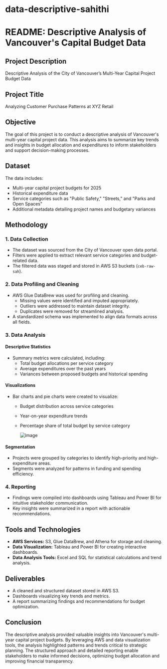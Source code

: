 # data-descriptive-sahithi
# README: Descriptive Analysis of Vancouver's Capital Budget Data

## Project Description
Descriptive Analysis of the City of Vancouver’s Multi-Year Capital Project Budget Data

## Project Title
Analyzing Customer Purchase Patterns at XYZ Retail

## Objective
The goal of this project is to conduct a descriptive analysis of Vancouver's multi-year capital project data. This analysis aims to summarize key trends and insights in budget allocation and expenditures to inform stakeholders and support decision-making processes.

## Dataset
The data includes:
- Multi-year capital project budgets for 2025
- Historical expenditure data
- Service categories such as "Public Safety," "Streets," and "Parks and Open Spaces"
- Additional metadata detailing project names and budgetary variances

## Methodology
### 1. Data Collection
- The dataset was sourced from the City of Vancouver open data portal.
- Filters were applied to extract relevant service categories and budget-related data.
- The filtered data was staged and stored in AWS S3 buckets (`ceb-raw-sah`).

### 2. Data Profiling and Cleaning
- AWS Glue DataBrew was used for profiling and cleaning.
  - Missing values were identified and imputed appropriately.
  - Outliers were addressed to maintain dataset integrity.
  - Duplicates were removed for streamlined analysis.
- A standardized schema was implemented to align data formats across all fields.

### 3. Data Analysis
#### Descriptive Statistics
- Summary metrics were calculated, including:
  - Total budget allocations per service category
  - Average expenditures over the past years
  - Variances between proposed budgets and historical spending

#### Visualizations
- Bar charts and pie charts were created to visualize:
  - Budget distribution across service categories
  - Year-on-year expenditure trends
  - Percentage share of total budget by service category
 
    ![image](https://github.com/user-attachments/assets/8c08115a-5a82-4de3-8ba7-30f96a866e76)


#### Segmentation
- Projects were grouped by categories to identify high-priority and high-expenditure areas.
- Segments were analyzed for patterns in funding and spending efficiency.

### 4. Reporting
- Findings were compiled into dashboards using Tableau and Power BI for intuitive stakeholder communication.
- Key insights were summarized in a report with actionable recommendations.

## Tools and Technologies
- **AWS Services:** S3, Glue DataBrew, and Athena for storage and cleaning.
- **Data Visualization:** Tableau and Power BI for creating interactive dashboards.
- **Data Analysis Tools:** Excel and SQL for statistical calculations and trend analysis.

## Deliverables
- A cleaned and structured dataset stored in AWS S3.
- Dashboards visualizing key trends and metrics.
- A report summarizing findings and recommendations for budget optimization.

## Conclusion
The descriptive analysis provided valuable insights into Vancouver's multi-year capital project budgets. By leveraging AWS and data visualization tools, the analysis highlighted patterns and trends critical to strategic planning. The structured approach and detailed reporting enable stakeholders to make informed decisions, optimizing budget allocation and improving financial transparency.
